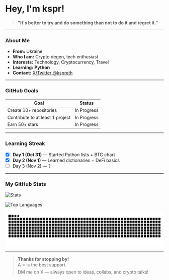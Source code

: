 # Hey, I'm kspr!

> **"It's better to try and do something than not to do it and regret it."**

---

### About Me
- **From:** Ukraine
- **Who I am:** Crypto degen, tech enthusiast  
- **Interests:** Technology, Cryptocurrency, Travel  
- **Learning:** **Python**
- **Contact:** [X/Twitter @kspreth](https://twitter.com/kspreth)

---

### GitHub Goals
| Goal | Status |
|------|--------|
| Create 10+ repositories | In Progress |
| Contribute to at least 1 project | In Progress |
| Earn 50+ stars | In Progress |

---

### Learning Streak
- [x] **Day 1 (Oct 31)** — Started Python lists + BTC chart
- [x] **Day 2 (Nov 1)** — Learned dictionaries + DeFi basics
- [ ] Day 3 (Nov 2) — ?

---

### My GitHub Stats

![Stats](https://github-readme-stats.vercel.app/api?username=kspr-eth&show_icons=true&theme=radical&hide_border=true&include_all_commits=true)

![Top Languages](https://github-readme-stats.vercel.app/api/top-langs/?username=kspr-eth&layout=compact&theme=radical&hide_border=true)

![Contribution Snake](https://raw.githubusercontent.com/kspr-eth/me/output/github-contribution-grid-snake.svg)

---

> **Thanks for stopping by!**  
> A ⭐ is the best support.  
> DM me on X — always open to ideas, collabs, and crypto talks!

